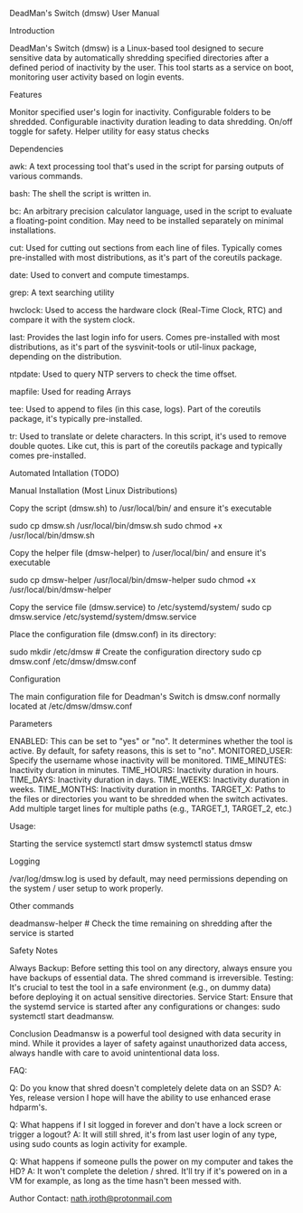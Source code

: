 DeadMan's Switch (dmsw) User Manual

Introduction

DeadMan's Switch (dmsw) is a Linux-based tool designed to secure sensitive data by automatically shredding specified directories after a defined period of inactivity by the user. This tool starts as a service on boot, monitoring user activity based on login events.

Features

Monitor specified user's login for inactivity.
Configurable folders to be shredded.
Configurable inactivity duration leading to data shredding.
On/off toggle for safety.
Helper utility for easy status checks

Dependencies

awk: A text processing tool that's used in the script for parsing outputs of various commands.

bash: The shell the script is written in.

bc: An arbitrary precision calculator language, used in the script to evaluate a floating-point condition. May need to be installed separately on minimal installations.

cut: Used for cutting out sections from each line of files. Typically comes pre-installed with most distributions, as it's part of the coreutils package.

date: Used to convert and compute timestamps.

grep: A text searching utility

hwclock: Used to access the hardware clock (Real-Time Clock, RTC) and compare it with the system clock.

last: Provides the last login info for users. Comes pre-installed with most distributions, as it's part of the sysvinit-tools or util-linux package, depending on the distribution.

ntpdate: Used to query NTP servers to check the time offset.

mapfile: Used for reading Arrays

tee: Used to append to files (in this case, logs). Part of the coreutils package, it's typically pre-installed.

tr: Used to translate or delete characters. In this script, it's used to remove double quotes. Like cut, this is part of the coreutils package and typically comes pre-installed.

Automated Intallation (TODO)

Manual Installation (Most Linux Distributions)

Copy the script (dmsw.sh) to /usr/local/bin/ and ensure it's executable

sudo cp dmsw.sh /usr/local/bin/dmsw.sh
sudo chmod +x /usr/local/bin/dmsw.sh

Copy the helper file (dmsw-helper) to /user/local/bin/ and ensure it's executable

sudo cp dmsw-helper /usr/local/bin/dmsw-helper
sudo chmod +x /usr/local/bin/dmsw-helper

Copy the service file (dmsw.service) to /etc/systemd/system/
sudo cp dmsw.service /etc/systemd/system/dmsw.service

Place the configuration file (dmsw.conf) in its directory:

sudo mkdir /etc/dmsw  # Create the configuration directory
sudo cp dmsw.conf /etc/dmsw/dmsw.conf

Configuration

The main configuration file for Deadman's Switch is dmsw.conf normally located at /etc/dmsw/dmsw.conf

Parameters

ENABLED: This can be set to "yes" or "no". It determines whether the tool is active. By default, for safety reasons, this is set to "no".
MONITORED_USER: Specify the username whose inactivity will be monitored.
TIME_MINUTES: Inactivity duration in minutes.
TIME_HOURS: Inactivity duration in hours.
TIME_DAYS: Inactivity duration in days.
TIME_WEEKS: Inactivity duration in weeks.
TIME_MONTHS: Inactivity duration in months.
TARGET_X: Paths to the files or directories you want to be shredded when the switch activates. Add multiple target lines for multiple paths (e.g., TARGET_1, TARGET_2, etc.)

Usage:

Starting the service
systemctl start dmsw
systemctl status dmsw

Logging

/var/log/dmsw.log is used by default, may need permissions depending on the system / user setup to work properly.

Other commands

deadmansw-helper  # Check the time remaining on shredding after the service is started

Safety Notes

Always Backup: Before setting this tool on any directory, always ensure you have backups of essential data. The shred command is irreversible.
Testing: It's crucial to test the tool in a safe environment (e.g., on dummy data) before deploying it on actual sensitive directories.
Service Start: Ensure that the systemd service is started after any configurations or changes: sudo systemctl start deadmansw.

Conclusion
Deadmansw is a powerful tool designed with data security in mind. While it provides a layer of safety against unauthorized data access, always handle with care to avoid unintentional data loss.

FAQ: 

Q: Do you know that shred doesn't completely delete data on an SSD?
A: Yes, release version I hope will have the ability to use enhanced erase hdparm's. 

Q: What happens if I sit logged in forever and don't have a lock screen or trigger a logout?
A: It will still shred, it's from last user login of any type, using sudo counts as login activity for example.

Q: What happens if someone pulls the power on my computer and takes the HD?
A: It won't complete the deletion / shred. It'll try if it's powered on in a VM for example, as long as the time hasn't been messed with.

Author
Contact: nath.jroth@protonmail.com









